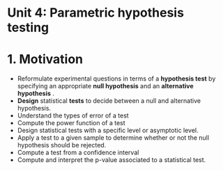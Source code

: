 # Unit 4: Parametric hypothesis testing

# 1. Motivation

- Reformulate experimental questions in terms of a **hypothesis test** by specifying an appropriate **null hypothesis** and an **alternative hypothesis** .
- **Design** statistical **tests** to decide between a null and alternative hypothesis.
- Understand the types of error of a test
- Compute the power function of a test
- Design statistical tests with a specific level or asymptotic level.
- Apply a test to a given sample to determine whether or not the null hypothesis should be rejected.
- Compute a test from a confidence interval
- Compute and interpret the p-value associated to a statistical test.
